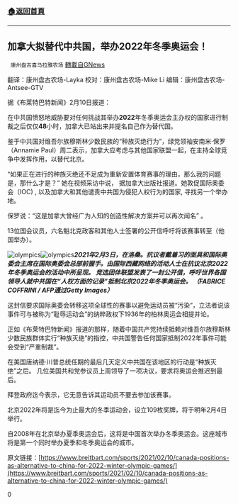 ###  [:house:返回首頁](https://github.com/ourhimalayas/txt)
---

## 加拿大拟替代中共国，举办2022年冬季奥运会！
` 康州盘古喜马拉雅农场` [轉載自GNews](https://gnews.org/zh-hans/903240/)

翻译：康州盘古农场-Layka
校对：康州盘古农场-Mike Li
编辑：康州盘古农场-Antsee-GTV

据《布莱特巴特新闻》2月10日报道：

在中共国愤怒地威胁要对任何挑战其举办**2022**年冬季奥运会主办权的国家进行制裁之后仅仅**48**小时，加拿大已站出来并提名自己作为替代国。

鉴于中共国对维吾尔族穆斯林少数民族的“种族灭绝行为”，绿党领袖安南米·保罗（Annamie Paul）周二表示，加拿大应考虑与其他国家联盟一起，在主持全球竞争中发挥作用，以替代北京。

“如果正在进行的种族灭绝还不足成为重新安置体育赛事的理由，那么我的问题是，那什么才是？” 她在视频采访中说， 据加拿大出版社报道。她敦促国际奥委会（IOC) , 以及加拿大和其他谴责中共国为侵犯人权行为的国家, 寻找另一个举办地。

保罗说：“这是加拿大曾经广为人知的创造性解决方案并可以再次闻名” 。

13位国会议员，六名魁北克政客和其他人士签署的公开信呼吁将该赛事转至（他国举办）。

![olympics]()![olympics](https://gnews.org/wp-content/uploads/2021/02/Screen-Shot-2021-02-12-at-14.58.10.png)***2021年2月3日，在洛桑。抗议者戴着习的面具和国际奥委会主席在国际奥委会总部前握手。由国际西藏网络的活动人士在抗议北京2022年冬季奥运会的活动中所呈现。 竞选团体联盟发表了一封公开信，呼吁世界各国领导人就中共国在“人权方面的记录”抵制北京2022年冬季奥运会。 （FABRICE COFFRINI / AFP通过Getty Images）***

这封信要求国际奥委会转移这项全球性的赛事以避免运动员被“污染”，立法者说该事件可与被称为“耻辱运动会”的纳粹政权下1936年的柏林奥运会相提并论。

正如《布莱特巴特新闻》报道的那样，随着中国共产党持续抵赖对维吾尔族穆斯林少数民族群体实行“种族灭绝”的指控，中共国警告任何国家抵制2022年事件可能会受到“严重制裁”。

在美国唐纳德·川普总统任期的最后几天定义中共国在该地区的行动是“种族灭绝”之后。 几位美国共和党参议员上周领导了一项决议，要求将奥运会推迟到最后。

拜登政府迄今表示，它无意告诉其运动员不要去参加该赛事。

北京2022年将是迄今为止最大的冬季运动会，设立109枚奖牌，将于明年2月4日举行。

自2008年在北京举办夏季奥运会后，这将是中国首次举办冬季奥运会。这座城市将是第一个同时举办夏季和冬季奥运会的城市。

原文链接：[https://www.breitbart.com/sports/2021/02/10/canada-positions-as-alternative-to-china-for-2022-winter-olympic-games/](https://www.breitbart.com/sports/2021/02/10/canada-positions-as-alternative-to-china-for-2022-winter-olympic-games/)

0

